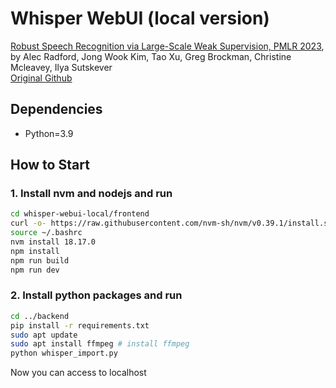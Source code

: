 # Whisper WebUI (local version)

[Robust Speech Recognition via Large-Scale Weak Supervision, PMLR 2023](https://arxiv.org/abs/2212.04356), by Alec Radford, Jong Wook Kim, Tao Xu, Greg Brockman, Christine Mcleavey, Ilya Sutskever  
[Original Github](https://github.com/openai/whisper)

## Dependencies

- Python=3.9

## How to Start

### 1. Install nvm and nodejs and run

```bash
cd whisper-webui-local/frontend
curl -o- https://raw.githubusercontent.com/nvm-sh/nvm/v0.39.1/install.sh | bash
source ~/.bashrc
nvm install 18.17.0
npm install
npm run build
npm run dev
```

### 2. Install python packages and run

```bash
cd ../backend
pip install -r requirements.txt
sudo apt update
sudo apt install ffmpeg # install ffmpeg
python whisper_import.py
```

Now you can access to localhost
